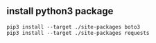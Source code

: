 ## install python3 package
	pip3 install --target ./site-packages boto3
	pip3 install --target ./site-packages requests
